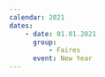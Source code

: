 ```yaml
---
calendar: 2021
dates:
    - date: 01.01.2021
      group:
          - Faires
      event: New Year
---
```

